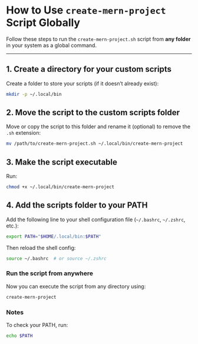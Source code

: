 # How to Use `create-mern-project` Script Globally

Follow these steps to run the `create-mern-project.sh` script from **any folder** in your system as a global command.

---

## 1. Create a directory for your custom scripts

Create a folder to store your scripts (if it doesn’t already exist):

```bash
mkdir -p ~/.local/bin
```

## 2. Move the script to the custom scripts folder

Move or copy the script to this folder and rename it (optional) to remove the `.sh` extension:

```bash
mv /path/to/create-mern-project.sh ~/.local/bin/create-mern-project
```

## 3. Make the script executable

Run:

```bash
chmod +x ~/.local/bin/create-mern-project
```

## 4. Add the scripts folder to your PATH

Add the following line to your shell configuration file (`~/.bashrc`, `~/.zshrc`, etc.):

```bash
export PATH="$HOME/.local/bin:$PATH"
```

Then reload the shell config:

```bash
source ~/.bashrc  # or source ~/.zshrc
```

### Run the script from anywhere

Now you can execute the script from any directory using:

```bash
create-mern-project
```
### Notes

To check your PATH, run:

```bash
echo $PATH
```
